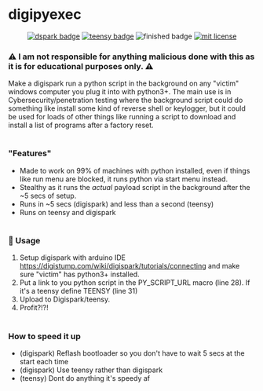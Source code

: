 # digipyexec
<p align="center">
    <a href="http://digistump.com/products/1"><img src="https://img.shields.io/badge/Arduino-DigiSpark-blue.svg" alt="dspark badge"></a>
    <a href="https://www.pjrc.com/teensy/"><img src="https://img.shields.io/badge/Arduino-Teensy-blue.svg" alt="teensy badge"></a>
    <img src="https://img.shields.io/badge/Finished-Actively Maintained-green.svg" alt="finished badge">
    <a href="LICENSE"><img src="https://img.shields.io/badge/License-MIT-blue.svg" alt="mit license"></a>
</p>

### :warning: I am not responsible for anything malicious done with this as it is for educational purposes only. :warning:

Make a digispark run a python script in the background on any "victim" windows computer you plug it into with python3+. The main use is in Cybersecurity/penetration testing where the background script could do something like install some kind of reverse shell or keylogger, but it could be used for loads of other things like running a script to download and install a list of programs after a factory reset.

#
### "Features"
- Made to work on 99% of machines with python installed, even if things like run menu are blocked, it runs python via start menu instead.
- Stealthy as it runs the *actual* payload script in the background after the ~5 secs of setup.
- Runs in ~5 secs (digispark) and less than a second (teensy)
- Runs on teensy and digispark

#
### :page_facing_up: Usage
1. Setup digispark with arduino IDE https://digistump.com/wiki/digispark/tutorials/connecting and make sure "victim" has python3+ installed.
2. Put a link to you python script in the PY_SCRIPT_URL macro (line 28). If it's a teensy define TEENSY (line 31)
3. Upload to Digispark/teensy.
4. Profit?!?!

#
### How to speed it up
- (digispark) Reflash bootloader so you don't have to wait 5 secs at the start each time
- (digispark) Use teensy rather than digispark
- (teensy) Dont do anything it's speedy af
